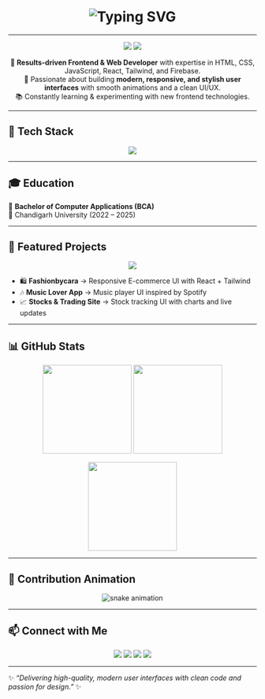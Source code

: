 <!-- Stylish & Animated GitHub Profile README for Vansh Dhalor -->

<!-- ===== Animated Typing Intro ===== -->
<h1 align="center">
  <img src="https://readme-typing-svg.demolab.com?font=Fira+Code&weight=600&size=26&pause=1000&color=C5AA6A&center=true&vCenter=true&width=600&lines=Hi+👋,+I'm+Vansh+Dhalor;Frontend+Developer+%7C+Web+Developer;Crafting+Modern+%26+Responsive+UI" alt="Typing SVG" />
</h1>

---

<!-- ===== About Me Card ===== -->
<p align="center">
  <img src="https://img.shields.io/badge/Frontend-Developer-%23c5aa6a?style=for-the-badge" />
  <img src="https://img.shields.io/badge/Web-Developer-%234c3c3c?style=for-the-badge" />
</p>

<p align="center">
  🚀 <b>Results-driven Frontend & Web Developer</b> with expertise in HTML, CSS, JavaScript, React, Tailwind, and Firebase.<br/>
  🎨 Passionate about building <b>modern, responsive, and stylish user interfaces</b> with smooth animations and a clean UI/UX.<br/>
  📚 Constantly learning & experimenting with new frontend technologies.
</p>

---

## 🎨 Tech Stack
<p align="center">
  <img src="https://skillicons.dev/icons?i=html,css,js,react,tailwind,firebase,git,github,netlify,vercel,mysql" />
</p>

---

## 🎓 Education
📖 **Bachelor of Computer Applications (BCA)**  
🎯 Chandigarh University (2022 – 2025)  

---

## 🚀 Featured Projects
<p align="center">
  <a href="https://vansh-dhalor.netlify.app">
    <img src="https://img.shields.io/badge/🌐%20Portfolio-Visit%20Now-%23c5aa6a?style=for-the-badge" />
  </a>
</p>

- 🛍️ **Fashionbycara** → Responsive E-commerce UI with React + Tailwind  
- 🎶 **Music Lover App** → Music player UI inspired by Spotify  
- 📈 **Stocks & Trading Site** → Stock tracking UI with charts and live updates  

---

## 📊 GitHub Stats
<p align="center">
  <img src="https://github-readme-stats.vercel.app/api?username=vansh-frontend&show_icons=true&theme=tokyonight&hide_border=true" height="180em"/>
  <img src="https://github-readme-stats.vercel.app/api/top-langs/?username=vansh-frontend&layout=compact&theme=tokyonight&hide_border=true" height="180em"/>
</p>

<p align="center">
  <img src="https://github-readme-streak-stats.herokuapp.com/?user=vansh-frontend&theme=tokyonight&hide_border=true" height="180em"/>
</p>

---

## 🐍 Contribution Animation
<p align="center">
  <img src="https://raw.githubusercontent.com/vansh-frontend/vansh-frontend/output/github-contribution-grid-snake.svg" alt="snake animation"/>
</p>

---

## 📫 Connect with Me
<p align="center">
  <a href="mailto:vanshdhalor4@gmail.com"><img src="https://img.shields.io/badge/Email-D14836?style=for-the-badge&logo=gmail&logoColor=white"></a>
  <a href="https://linkedin.com/in/vanshdhalor"><img src="https://img.shields.io/badge/LinkedIn-0077B5?style=for-the-badge&logo=linkedin&logoColor=white"></a>
  <a href="https://vansh-dhalor.netlify.app"><img src="https://img.shields.io/badge/Portfolio-%23c5aa6a?style=for-the-badge&logo=vercel&logoColor=white"></a>
  <a href="https://github.com/vansh-frontend"><img src="https://img.shields.io/badge/GitHub-181717?style=for-the-badge&logo=github&logoColor=white"></a>
</p>

---

✨ _“Delivering high-quality, modern user interfaces with clean code and passion for design.”_ ✨
